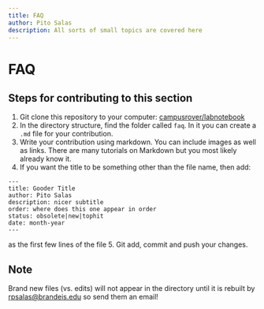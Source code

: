 ```yaml
---
title: FAQ
author: Pito Salas
description: All sorts of small topics are covered here
---
```

# FAQ

## Steps for contributing to this section

1. Git clone this repository to your computer: [campusrover/labnotebook](https://github.com/campusrover/labnotebook)
2. In the directory structure, find the folder called `faq`. In it you can create a `.md` file for your contribution.
3. Write your contribution using markdown. You can include images as well as links. There are many tutorials on Markdown but you most likely already know it.
4. If you want the title to be something other than the file name, then add:
```
---
title: Gooder Title
author: Pito Salas
description: nicer subtitle
order: where does this one appear in order
status: obsolete|new|tophit
date: month-year
---
```
as the first few lines of the file
5. Git add, commit and push your changes.

## Note
Brand new files (vs. edits) will not appear in the directory until it is rebuilt by rpsalas@brandeis.edu so send them an email!

